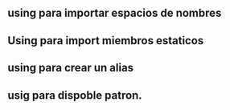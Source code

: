 

## using para importar espacios de nombres
## Using para import miembros estaticos
## using para crear un alias
## usig para dispoble patron.